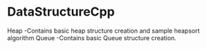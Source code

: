 # DataStructureCpp

Heap -Contains basic heap structure creation and sample heapsort algorithm
Queue -Contains basic Queue structure creation.
